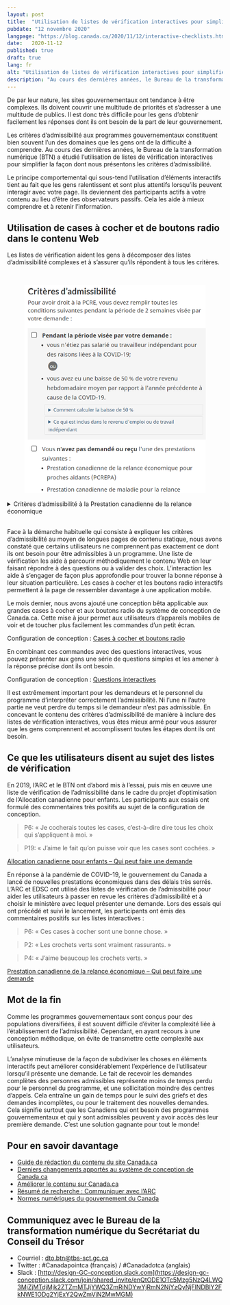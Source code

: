 ```yaml
---
layout: post
title:  "Utilisation de listes de vérification interactives pour simplifier les critères d’admissibilité"
pubdate: "12 novembre 2020"
langpage: "https://blog.canada.ca/2020/11/12/interactive-checklists.html"
date:   2020-11-12
published: true
draft: true
lang: fr
alt: "Utilisation de listes de vérification interactives pour simplifier les critères d’admissibilité"
description: "Au cours des dernières années, le Bureau de la transformation numérique a étudié l’utilisation de listes de vérification interactives pour simplifier la façon dont nous présentons les critères d’admissibilité."
---
```

De par leur nature, les sites gouvernementaux ont tendance à être complexes. Ils doivent couvrir une multitude de priorités et s’adresser à une multitude de publics. Il est donc très difficile pour les gens d’obtenir facilement les réponses dont ils ont besoin de la part de leur gouvernement.

Les critères d’admissibilité aux programmes gouvernementaux constituent bien souvent l’un des domaines que les gens ont de la difficulté à comprendre. Au cours des dernières années, le Bureau de la transformation numérique (BTN) a étudié l’utilisation de listes de vérification interactives pour simplifier la façon dont nous présentons les critères d’admissibilité.

Le principe comportemental qui sous-tend l’utilisation d’éléments interactifs tient au fait que les gens ralentissent et sont plus attentifs lorsqu’ils peuvent interagir avec votre page. Ils deviennent des participants actifs à votre contenu au lieu d’être des observateurs passifs. Cela les aide à mieux comprendre et à retenir l’information.

## Utilisation de cases à cocher et de boutons radio dans le contenu Web

Les listes de vérification aident les gens à décomposer des listes d’admissibilité complexes et à s’assurer qu’ils répondent à tous les critères. 

<br>
<figure>
<img class="img-responsive border" alt="Une longue description peut être trouvée après l'image."
src="/images/criteres-2.PNG" width="700">
</figure>
<details>
<summary>Critères d’admissibilité à la Prestation canadienne de la relance économique</summary>
<p>Critères d’admissibilité à la Prestation canadienne de la relance économique, en affichant des listes de vérification interactives à côté de chaque condition d'éligibilité.</p>
</details>
<br>

Face à la démarche habituelle qui consiste à expliquer les critères d’admissibilité au moyen de longues pages de contenu statique, nous avons constaté que certains utilisateurs ne comprennent pas exactement ce dont ils ont besoin pour être admissibles à un programme. Une liste de vérification les aide à parcourir méthodiquement le contenu Web en leur faisant répondre à des questions ou à valider des choix. L’interaction les aide à s’engager de façon plus approfondie pour trouver la bonne réponse à leur situation particulière. Les cases à cocher et les boutons radio interactifs permettent à la page de ressembler davantage à une application mobile. 

Le mois dernier, nous avons ajouté une conception bêta applicable aux grandes cases à cocher et aux boutons radio du système de conception de Canada.ca. Cette mise à jour permet aux utilisateurs d’appareils mobiles de voir et de toucher plus facilement les commandes d’un petit écran.

Configuration de conception : [Cases à cocher et boutons radio](https://conception.canada.ca/configurations-conception-communes/cases-cocher-boutons-radio.html)

En combinant ces commandes avec des questions interactives, vous pouvez présenter aux gens une série de questions simples et les amener à la réponse précise dont ils ont besoin.
 
Configuration de conception : [Questions interactives](https://conception.canada.ca/configurations-conception-communes/questions-interactives.html)

Il est extrêmement important pour les demandeurs et le personnel du programme d’interpréter correctement l’admissibilité. Ni l’une ni l’autre partie ne veut perdre du temps si le demandeur n’est pas admissible. En concevant le contenu des critères d’admissibilité de manière à inclure des listes de vérification interactives, vous êtes mieux armé pour vous assurer que les gens comprennent et accomplissent toutes les étapes dont ils ont besoin.

## Ce que les utilisateurs disent au sujet des listes de vérification 

En 2019, l’ARC et le BTN ont d’abord mis à l’essai, puis mis en œuvre une liste de vérification de l’admissibilité dans le cadre du projet d’optimisation de l’Allocation canadienne pour enfants. Les participants aux essais ont formulé des commentaires très positifs au sujet de la configuration de conception.

> P6: « Je cocherais toutes les cases, c’est-à-dire dire tous les choix qui s’appliquent à moi. »

> P19: « J’aime le fait qu’on puisse voir que les cases sont cochées. »

[Allocation canadienne pour enfants – Qui peut faire une demande](https://www.canada.ca/fr/agence-revenu/services/prestations-enfants-familles/allocation-canadienne-enfants-apercu/allocation-canadienne-enfants-avant-faire-demande.html)

En réponse à la pandémie de COVID-19, le gouvernement du Canada a lancé de nouvelles prestations économiques dans des délais très serrés. L’ARC et EDSC ont utilisé des listes de vérification de l’admissibilité pour aider les utilisateurs à passer en revue les critères d’admissibilité et à choisir le ministère avec lequel présenter une demande.  Lors des essais qui ont précédé et suivi le lancement, les participants ont émis des commentaires positifs sur les listes interactives : 

> P6: « Ces cases à cocher sont une bonne chose. »

> P2: « Les crochets verts sont vraiment rassurants. »

> P4: « J’aime beaucoup les crochets verts. »

[Prestation canadienne de la relance économique – Qui peut faire une demande](https://www.canada.ca/fr/agence-revenu/services/prestations/prestation-relance-economique/pcre-qui-demande.html)

## Mot de la fin

Comme les programmes gouvernementaux sont conçus pour des populations diversifiées, il est souvent difficile d’éviter la complexité liée à l’établissement de l’admissibilité. Cependant, en ayant recours à une conception méthodique, on évite de transmettre cette complexité aux utilisateurs. 

L’analyse minutieuse de la façon de subdiviser les choses en éléments interactifs peut améliorer considérablement l’expérience de l’utilisateur lorsqu’il présente une demande. Le fait de recevoir les demandes complètes des personnes admissibles représente moins de temps perdu pour le personnel du programme, et une sollicitation moindre des centres d’appels. Cela entraîne un gain de temps pour le suivi des griefs et des demandes incomplètes, ou pour le traitement des nouvelles demandes. Cela signifie surtout que les Canadiens qui ont besoin des programmes gouvernementaux et qui y sont admissibles peuvent y avoir accès dès leur première demande. C’est une solution gagnante pour tout le monde!

## Pour en savoir davantage

* [Guide de rédaction du contenu du site Canada.ca](https://www.canada.ca/fr/secretariat-conseil-tresor/services/communications-gouvernementales/guide-redaction-contenu-canada.html)
* [Derniers changements apportés au système de conception de Canada.ca](https://www.canada.ca/fr/gouvernement/a-propos/systeme-conception/derniers-changements.html)
* [Améliorer le contenu sur Canada.ca](https://blogue.canada.ca/pages/apercu-projet.html)
* [Résumé de recherche : Communiquer avec l’ARC](https://blogue.canada.ca/resumes-recherche/arc-contactez-nous-resume-recherche.html)
* [Normes numériques du gouvernement du Canada](https://www.canada.ca/fr/gouvernement/systeme/gouvernement-numerique/normes-numeriques-gouvernement-canada.html)

## Communiquez avec le Bureau de la transformation numérique du Secrétariat du Conseil du Trésor 
* Courriel : [dto.btn@tbs-sct.gc.ca](mailto:dto.btn@tbs-sct.gc.ca)
* Twitter :  #Canadapointca (français) / #Canadadotca (anglais)
* Slack : [http://design-GC-conception.slack.com](https://design-gc-conception.slack.com/join/shared_invite/enQtODE1OTc5Mzg5NzQ4LWQ3MjZjMTdjMjk2ZTZmMTJjYWQ3ZmRiNDYwYjRmN2NjYzQyNjFlNDBlY2FkNWE1ODg2YjExY2QwZmVjN2MwMGM)
